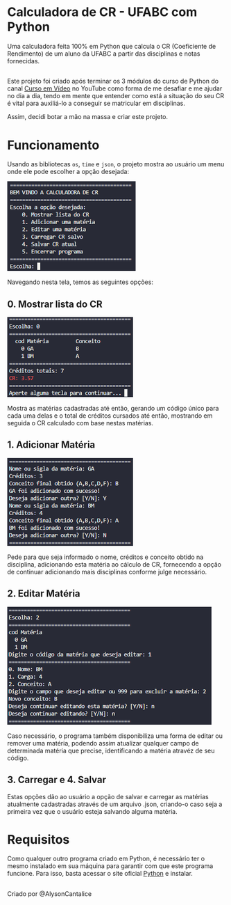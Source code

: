 # Calculadora de CR - UFABC com Python

Uma calculadora feita 100% em Python que calcula o CR (Coeficiente de Rendimento) de um aluno da UFABC a partir das disciplinas e notas fornecidas. 

##

Este projeto foi criado após terminar os 3 módulos do curso de Python do canal [Curso em Vídeo](https://www.youtube.com/@CursoemVideo) no YouTube como forma de me desafiar e me ajudar no dia a dia, tendo em mente que entender como está a situação do seu CR é vital para auxiliá-lo a conseguir se matricular em disciplinas.

Assim, decidi botar a mão na massa e criar este projeto.

# Funcionamento
Usando as bibliotecas `os`, `time` e `json`, o projeto mostra ao usuário um menu onde ele pode escolher a opção desejada:

![MENU](https://raw.githubusercontent.com/AlysonCantalice/CalculadoraCR-UFABC/main/images/demo1.png)

Navegando nesta tela, temos as seguintes opções:

## 0. Mostrar lista do CR

![MostrarCR](https://raw.githubusercontent.com/AlysonCantalice/CalculadoraCR-UFABC/main/images/demo3.png)

Mostra as matérias cadastradas até então, gerando um código único para cada uma delas e o total de créditos cursados até então, mostrando em seguida o CR calculado com base nestas matérias.

## 1. Adicionar Matéria

![AddMat](https://raw.githubusercontent.com/AlysonCantalice/CalculadoraCR-UFABC/main/images/demo2.png)

Pede para que seja informado o nome, créditos e conceito obtido na disciplina, adicionando esta matéria ao cálculo de CR, fornecendo a opção de continuar adicionando mais disciplinas conforme julge necessário.

## 2. Editar Matéria

![EditMat](https://raw.githubusercontent.com/AlysonCantalice/CalculadoraCR-UFABC/main/images/demo4.png)

Caso necessário, o programa também disponibiliza uma forma de editar ou remover uma matéria, podendo assim atualizar qualquer campo de determinada matéria que precise, identificando a matéria atravéz de seu código.

## 3. Carregar e 4. Salvar

Estas opções dão ao usuário a opção de salvar e carregar as matérias atualmente cadastradas através de um arquivo .json, criando-o caso seja a primeira vez que o usuário esteja salvando alguma matéria.

# Requisitos

Como qualquer outro programa criado em Python, é necessário ter o mesmo instalado em sua máquina para garantir com que este programa funcione. Para isso, basta acessar o site oficial [Python](https://www.python.org/downloads/) e instalar.

##

Criado por @AlysonCantalice
